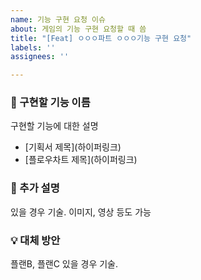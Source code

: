 ```yaml
---
name: 기능 구현 요청 이슈
about: 게임의 기능 구현 요청할 때 씀
title: "[Feat] ㅇㅇㅇ파트 ㅇㅇㅇ기능 구현 요청"
labels: ''
assignees: ''

---
```


### 🔧 구현할 기능 이름
구현할 기능에 대한 설명

- [기획서 제목\](하이퍼링크)
- [플로우차트 제목\](하이퍼링크)

### 📝 추가 설명
있을 경우 기술. 이미지, 영상 등도 가능

### 💡 대체 방안
플랜B, 플랜C 있을 경우 기술.
